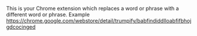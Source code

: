This is your Chrome extension which replaces a word or phrase with a different word or phrase. 
Example https://chrome.google.com/webstore/detail/trumpify/babfindiddlloabfifbhojgdcocinged
